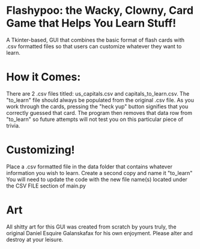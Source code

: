 # Flashypoo: the Wacky, Clowny, Card Game that Helps You Learn Stuff!
A Tkinter-based, GUI that combines the basic format of flash cards with .csv formatted files so that users can customize whatever they want to learn.

# How it Comes:
There are 2 .csv files titled: us_capitals.csv and capitals_to_learn.csv. The "to_learn" file should always be populated from the original .csv file. As you work through the cards, pressing the "heck yup" button signifies that you correctly guessed that card. The program then removes that data row from "to_learn" so future attempts will not test you on this particular piece of trivia.  

# Customizing!
Place a .csv formatted file in the data folder that contains whatever information you wish to learn. Create a second copy and name it "to_learn" You will need to update the code with the new file name(s) located under the CSV FILE section of main.py

# Art
All shitty art for this GUI was created from scratch by yours truly, the original Daniel Esquire Galanskafax for his own enjoyment. Please alter and destroy at your leisure. 

